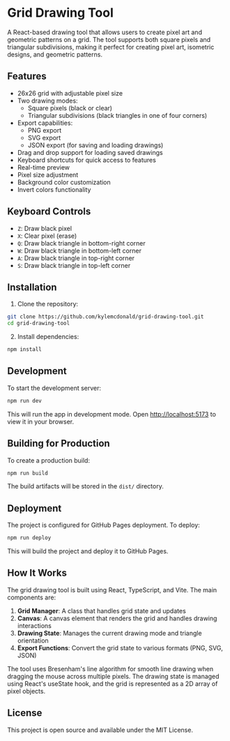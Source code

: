 # Grid Drawing Tool

A React-based drawing tool that allows users to create pixel art and geometric patterns on a grid. The tool supports both square pixels and triangular subdivisions, making it perfect for creating pixel art, isometric designs, and geometric patterns.

## Features

- 26x26 grid with adjustable pixel size
- Two drawing modes:
  - Square pixels (black or clear)
  - Triangular subdivisions (black triangles in one of four corners)
- Export capabilities:
  - PNG export
  - SVG export
  - JSON export (for saving and loading drawings)
- Drag and drop support for loading saved drawings
- Keyboard shortcuts for quick access to features
- Real-time preview
- Pixel size adjustment
- Background color customization
- Invert colors functionality

## Keyboard Controls

- `Z`: Draw black pixel
- `X`: Clear pixel (erase)
- `Q`: Draw black triangle in bottom-right corner
- `W`: Draw black triangle in bottom-left corner
- `A`: Draw black triangle in top-right corner
- `S`: Draw black triangle in top-left corner

## Installation

1. Clone the repository:
```bash
git clone https://github.com/kylemcdonald/grid-drawing-tool.git
cd grid-drawing-tool
```

2. Install dependencies:
```bash
npm install
```

## Development

To start the development server:
```bash
npm run dev
```

This will run the app in development mode. Open [http://localhost:5173](http://localhost:5173) to view it in your browser.

## Building for Production

To create a production build:
```bash
npm run build
```

The build artifacts will be stored in the `dist/` directory.

## Deployment

The project is configured for GitHub Pages deployment. To deploy:

```bash
npm run deploy
```

This will build the project and deploy it to GitHub Pages.

## How It Works

The grid drawing tool is built using React, TypeScript, and Vite. The main components are:

1. **Grid Manager**: A class that handles grid state and updates
2. **Canvas**: A canvas element that renders the grid and handles drawing interactions
3. **Drawing State**: Manages the current drawing mode and triangle orientation
4. **Export Functions**: Convert the grid state to various formats (PNG, SVG, JSON)

The tool uses Bresenham's line algorithm for smooth line drawing when dragging the mouse across multiple pixels. The drawing state is managed using React's useState hook, and the grid is represented as a 2D array of pixel objects.

## License

This project is open source and available under the MIT License.

